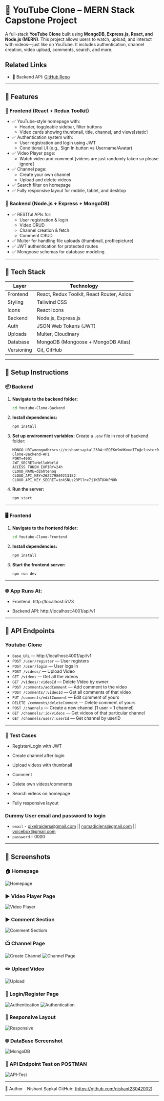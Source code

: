 # 🎥 YouTube Clone – MERN Stack Capstone Project

A full-stack **YouTube Clone** built using **MongoDB, Express.js, React, and Node.js (MERN)**. This project allows users to watch, upload, and interact with videos—just like on YouTube. It includes authentication, channel creation, video upload, comments, search, and more.


## Related Links
- 🔗 Backend API: [GitHub Repo](https://github.com/nishant23042002/Youtube_Clone-Backend)

---

## 🚀 Features

### 🔸 Frontend (React + Redux Toolkit)
- ✅ YouTube-style homepage with:
  - Header, toggleable sidebar, filter buttons
  - Video cards showing thumbnail, title, channel, and views[static]
- ✅ Authentication system with:
  - User registration and login using JWT
  - Conditional UI (e.g., Sign In button vs Username/Avatar)
- ✅ Video Player page:
  - Watch video and comment [videos are just randomly taken so please ignore]
- ✅ Channel page:
  - Create your own channel
  - Upload and delete videos
- ✅ Search filter on homepage
- ✅ Fully responsive layout for mobile, tablet, and desktop

### 🔸 Backend (Node.js + Express + MongoDB)
- ✅ RESTful APIs for:
  - User registration & login
  - Video CRUD
  - Channel creation & fetch
  - Comment CRUD
- ✅ Multer for handling file uploads (thumbnail, profilepicture)
- ✅ JWT authentication for protected routes
- ✅ Mongoose schemas for database modeling

---


## 🧰 Tech Stack

| Layer       | Technology                                  |
|-------------|---------------------------------------------|
| Frontend    | React, Redux Toolkit, React Router, Axios   |
| Styling     | Tailwind CSS                                |
| Icons       | React Icons                                 |
| Backend     | Node.js, Express.js                         |
| Auth        | JSON Web Tokens (JWT)                       |
| Uploads     | Multer, Cloudinary                          |
| Database    | MongoDB (Mongoose + MongoDB Atlas)          |
| Versioning  | Git, GitHub                                 |

---




## 🔧 Setup Instructions

### 📦 Backend

1. **Navigate to the backend folder:**
    ```bash
    cd Youtube-Clone-Backend
    ```

2. **Install dependencies:**
    ```bash
    npm install
    ```

3. **Set up environment variables:**
    Create a `.env` file in root of backend folder:
    ```.env
    MONGO_URI=mongodb+srv://nishantsapkal2304:tEQEKm9mHKvuoTTn@cluster0.opnffpy.mongodb.net/Youtube-Clone-Backend-API
    PORT=4001
    JWT_SECRET=HelloWorld
    ACCESS_TOKEN_EXPIRY=24h
    CLOUD_NAME=dz6htenoq
    CLOUD_API_KEY=262279869213152
    CLOUD_API_KEY_SECRET=iokSNLs23Pllnx7j1KBT8XKPNUk
    ```

4. **Run the server:**
    ```bash
    npm start
    ```

---

### 🖥️ Frontend

1. **Navigate to the frontend folder:**
    ```bash
    cd Youtube-Clone-Frontend
    ```

2. **Install dependencies:**
    ```bash
    npm install
    ```

3. **Start the frontend server:**
    ```bash
    npm run dev
    ```

---



### 🌐 App Runs At:
- Frontend: http://localhost:5173

- Backend API: http://localhost:4001/api/v1


---

## 📡 API Endpoints

###  Youtube-Clone
- `Base_URL` — http://localhost:4001/api/v1
- `POST /user/register` — User registers
- `POST /user/login` — User logs in
- `POST /videos/` — Upload Video
- `GET /videos` — Get all the videos
- `GET /videos/:videoId` — Delete Video by owner
- `POST /comments/addComment` — Add comment to the video
- `POST /comments/:videoId` — Get all comments of that video
- `PUT /comments/editComment` — Edit comment of yours
- `DELETE /comments/deleteComment` — Delete comment of yours
- `POST /channels` — Create a new channel [1 user = 1 channel]
- `GET /channels/:id/videos` — Get videos of that particular channel
- `GET /channels/user/:userId` — Get channel by userID


---


### 🧪 Test Cases
 - Register/Login with JWT

 - Create channel after login

 - Upload videos with thumbnail

 - Comment

 - Delete own videos/comments

 - Search videos on homepage

 - Fully responsive layout


### Dummy User email and password to login
 - `email` - pixelraiders@gmail.com  || nomadiclens@gmail.com || voicebox@gmail.com 
 - `password` - 0000


---




## 📁 Screenshots

### 🏠 Homepage
![Homepage](./screenshots/homepage.png)

### ▶️ Video Player Page
![Video Player](./screenshots/videoDetails.png)

### ▶️ Comment Section
![Comment Sectiom](./screenshots/commentSection.png)

### 📺 Channel Page
![Create Channel](./screenshots/createChannel.png)
![Channel Page](./screenshots/channelPage.png)

### ✏️ Upload Video
![Upload](./screenshots/upload%20video.png)

### 🔐 Login/Register Page
![Authentication](./screenshots/register.png)
![Authentication](./screenshots/login.png)

### 📱 Responsive Layout
![Responsive](./screenshots/responsive.png)

### 🌐 DataBase Screenshot
![MongoDB](./screenshots/MongoDB.png)

### 📱 API Endpoint Test on POSTMAN
![API-Test](./screenshots/API-Test.png)

---

🙋 Author - Nishant Sapkal
GitHub: (https://github.com/nishant23042002)


---

